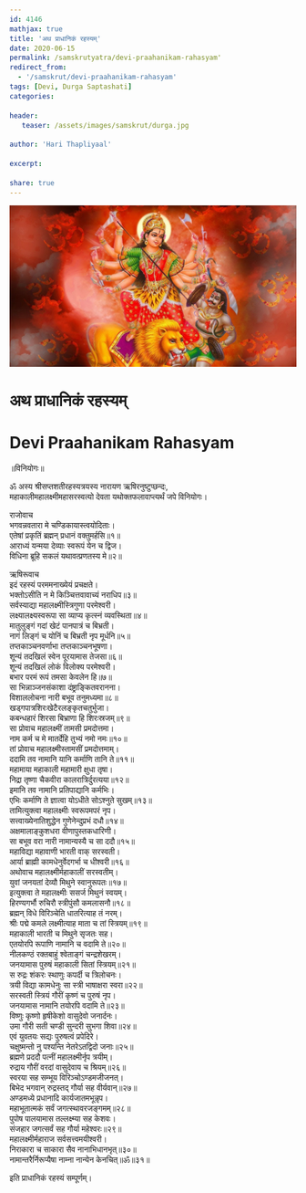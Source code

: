 ```yaml
---    
id: 4146    
mathjax: true    
title: 'अथ प्राधानिकं रहस्यम्'    
date: 2020-06-15    
permalink: /samskrutyatra/devi-praahanikam-rahasyam'
redirect_from: 
  - '/samskrut/devi-praahanikam-rahasyam'
tags: [Devi, Durga Saptashati]    
categories:    
    
header:    
   teaser: /assets/images/samskrut/durga.jpg    
    
author: 'Hari Thapliyaal'    
    
excerpt:    
    
share: true    
---    
```

    
![](/assets/images/samskrut/durga.jpg)    
    
# अथ प्राधानिकं रहस्यम्    
# Devi Praahanikam Rahasyam    
    
॥विनियोगः॥    
    
ॐ अस्य श्रीसप्तशतीरहस्यत्रयस्य नारायण ऋषिरनुष्टुप्छन्दः,    
महाकालीमहालक्ष्मीमहासरस्वत्यो देवता यथोक्तफलावाप्त्यर्थं जपे विनियोगः।    
    
राजोवाच    
भगवन्नवतारा मे चण्डिकायास्त्वयोदिताः।    
एतेषां प्रकृतिं ब्रह्मन् प्रधानं वक्तुमर्हसि॥१॥    
आराध्यं यन्मया देव्याः स्वरूपं येन च द्विज।    
विधिना ब्रूहि सकलं यथावत्प्रणतस्य मे॥२॥    
    
ऋषिरूवाच    
इदं रहस्यं परममनाख्येयं प्रचक्षते।    
भक्तोऽसीति न मे किञ्चित्तवावाच्यं नराधिप॥३॥    
सर्वस्याद्या महालक्ष्मीस्त्रिगुणा परमेश्‍वरी।    
लक्ष्यालक्ष्यस्वरूपा सा व्याप्य कृत्स्नं व्यवस्थिता॥४॥    
मातुलुङ्गं गदां खेटं पानपात्रं च बिभ्रती।    
नागं लिङ्गं च योनिं च बिभ्रती नृप मूर्धनि॥५॥    
तप्तकाञ्चनवर्णाभा तप्तकाञ्चनभूषणा।    
शून्यं तदखिलं स्वेन पूरयामास तेजसा॥६॥    
शून्यं तदखिलं लोकं विलोक्य परमेश्‍वरी।    
बभार परमं रूपं तमसा केवलेन हि॥७॥    
सा भिन्नाञ्जनसंकाशा दंष्ट्राङ्कितवरानना।    
विशाललोचना नारी बभूव तनुमध्यमा॥८॥    
खड्गपात्रशिरःखेटैरलङ्कृतचतुर्भुजा।    
कबन्धहारं शिरसा बिभ्राणा हि शिरःस्रजम्॥९॥    
सा प्रोवाच महालक्ष्मीं तामसी प्रमदोत्तमा।    
नाम कर्म च मे मातर्देहि तुभ्यं नमो नमः॥१०॥    
तां प्रोवाच महालक्ष्मीस्तामसीं प्रमदोत्तमाम्।    
ददामि तव नामानि यानि कर्माणि तानि ते॥११॥    
महामाया महाकाली महामारी क्षुधा तृषा।    
निद्रा तृष्णा चैकवीरा कालरात्रिर्दुरत्यया॥१२॥    
इमानि तव नामानि प्रतिपाद्यानि कर्मभिः।    
एभिः कर्माणि ते ज्ञात्वा योऽधीते सोऽश्‍नुते सुखम्॥१३॥    
तामित्युक्त्वा महालक्ष्मीः स्वरूपमपरं नृप।    
सत्त्‍‌वाख्येनातिशुद्धेन गुणेनेन्दुप्रभं दधौ॥१४॥    
अक्षमालाङ्कुशधरा वीणापुस्तकधारिणी।    
सा बभूव वरा नारी नामान्यस्यै च सा ददौ॥१५॥    
महाविद्या महावाणी भारती वाक् सरस्वती।    
आर्या ब्राह्मी कामधेनुर्वेदगर्भा च धीश्‍वरी॥१६॥    
अथोवाच महालक्ष्मीर्महाकालीं सरस्वतीम्।    
युवां जनयतां देव्यौ मिथुने स्वानुरूपतः॥१७॥    
इत्युक्त्वा ते महालक्ष्मीः ससर्ज मिथुनं स्वयम्।    
हिरण्यगर्भौ रुचिरौ स्त्रीपुंसौ कमलासनौ॥१८॥    
ब्रह्मन् विधे विरिञ्चेति धातरित्याह तं नरम्।    
श्रीः पद्मे कमले लक्ष्मीत्याह माता च तां स्त्रियम्॥१९॥    
महाकाली भारती च मिथुने सृजतः सह।    
एतयोरपि रूपाणि नामानि च वदामि ते॥२०॥    
नीलकण्ठं रक्तबाहुं श्‍वेताङ्गं चन्द्रशेखरम्।    
जनयामास पुरुषं महाकाली सितां स्त्रियम्॥२१॥    
स रुद्रः शंकरः स्थाणुः कपर्दी च त्रिलोचनः।    
त्रयी विद्या कामधेनुः सा स्त्री भाषाक्षरा स्वरा॥२२॥    
सरस्वती स्त्रियं गौरीं कृष्णं च पुरुषं नृप।    
जनयामास नामानि तयोरपि वदामि ते॥२३॥    
विष्णुः कृष्णो हृषीकेशो वासुदेवो जनार्दनः।    
उमा गौरी सती चण्डी सुन्दरी सुभगा शिवा॥२४॥    
एवं युवतयः सद्यः पुरुषत्वं प्रपेदिरे।    
चक्षुष्मन्तो नु पश्यन्ति नेतरेऽतद्विदो जनाः॥२५॥    
ब्रह्मणे प्रददौ पत्‍‌नीं महालक्ष्मीर्नृप त्रयीम्।    
रुद्राय गौरीं वरदां वासुदेवाय च श्रियम्॥२६॥    
स्वरया सह सम्भूय विरिञ्चोऽण्डमजीजनत्।    
बिभेद भगवान् रुद्रस्तद् गौर्या सह वीर्यवान्॥२७॥    
अण्डमध्ये प्रधानादि कार्यजातमभून्नृप।    
महाभूतात्मकं सर्वं जगत्स्थावरजङ्गमम्॥२८॥    
पुपोष पालयामास तल्लक्ष्म्या सह केशवः।    
संजहार जगत्सर्वं सह गौर्या महेश्‍वरः॥२९॥    
महालक्ष्मीर्महाराज सर्वसत्त्‍‌वमयीश्‍वरी।    
निराकारा च साकारा सैव नानाभिधानभृत्॥३०॥    
नामान्तरैर्निरूप्यैषा नाम्ना नान्येन केनचित्॥ॐ॥३१॥    
    
इति प्राधानिकं रहस्यं सम्पूर्णम्।    
    
